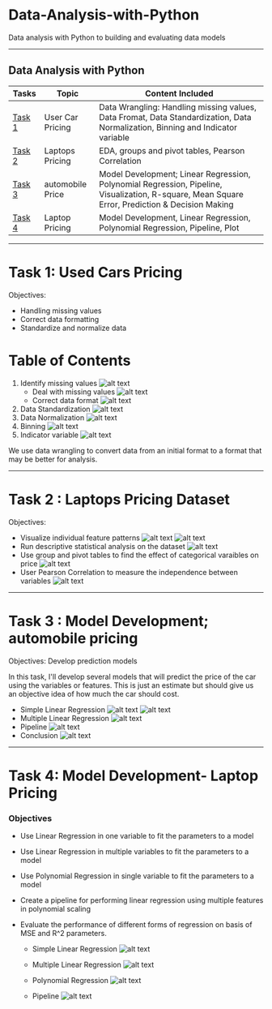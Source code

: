 # Data-Analysis-with-Python
 Data analysis with Python to building and evaluating data models


--------------------------------------------------------------------------------
## Data Analysis with Python

Tasks          | Topic       | Content Included
-------------- | ------------|-------------------
[Task 1](https://github.com/Aayush-Basnet/Data-Analysis-with-Python/blob/main/Task%201%20Used%20Car%20Pricing/Used_Car_Pricing.ipynb)      | User Car Pricing  | Data Wrangling: Handling missing values, Data Fromat, Data Standardization, Data Normalization, Binning and Indicator variable
[Task 2](https://github.com/Aayush-Basnet/Data-Analysis-with-Python/blob/main/Task%202%20EDA%20Laptops%20Pricing%20Dataset/EDA-%20Laptops%20Pricing%20Dataset.ipynb)     | Laptops Pricing  | EDA, groups and pivot tables, Pearson Correlation
[Task 3](https://github.com/Aayush-Basnet/Data-Analysis-with-Python/blob/main/Task%203%20Model%20Development%20Car%20Pricing/Model%20Development_automobile.ipynb)     | automobile Price  | Model Development; Linear Regression, Polynomial Regression, Pipeline, Visualization, R-square, Mean Square Error, Prediction & Decision Making
[Task 4](https://github.com/Aayush-Basnet/Data-Analysis-with-Python/blob/main/Task%204%20Model%20Development%20Laptop%20Pricing/model_development_laptopspricing.ipynb)   | Laptop Pricing   | Model Development, Linear Regression, Polynomial Regression, Pipeline, Plot

-----------------------------------------------------------------------------------------------------
# Task 1: Used Cars Pricing

Objectives:
* Handling missing values
* Correct data formatting
* Standardize and normalize data

# Table of Contents
1. Identify missing values
   ![alt text](https://github.com/Aayush-Basnet/Data-Analysis-with-Python/blob/fa1a25d97dce2563248c2b6fe73bced16978e8f4/Image/missing%20value%201.1.png)
   * Deal with missing values
   ![alt text](https://github.com/Aayush-Basnet/Data-Analysis-with-Python/blob/fa1a25d97dce2563248c2b6fe73bced16978e8f4/Image/missing%20value%201.2.png)
   * Correct data format
   ![alt text](https://github.com/Aayush-Basnet/Data-Analysis-with-Python/blob/fa1a25d97dce2563248c2b6fe73bced16978e8f4/Image/missing%20vaule%201.3.png)
3. Data Standardization
   ![alt text](https://github.com/Aayush-Basnet/Data-Analysis-with-Python/blob/fa1a25d97dce2563248c2b6fe73bced16978e8f4/Image/standardization.png)
4. Data Normalization
   ![alt text](https://github.com/Aayush-Basnet/Data-Analysis-with-Python/blob/fa1a25d97dce2563248c2b6fe73bced16978e8f4/Image/normalization.png)
5. Binning
  ![alt text](https://github.com/Aayush-Basnet/Data-Analysis-with-Python/blob/fa1a25d97dce2563248c2b6fe73bced16978e8f4/Image/bining%201.2.png)
6. Indicator variable
 ![alt text](https://github.com/Aayush-Basnet/Data-Analysis-with-Python/blob/fa1a25d97dce2563248c2b6fe73bced16978e8f4/Image/Indicator%20variable_%20dummies.png) 

We use data wrangling to convert data from an initial format to a format that may be better for analysis.

---------------------------------------------------------------------------

# Task 2 : Laptops Pricing Dataset

Objectives:
* Visualize individual feature patterns
   ![alt text](https://github.com/Aayush-Basnet/Data-Analysis-with-Python/blob/2712f63f0ba818bdd826a8c227f8a803eaf88798/Image/regplot.png)
   ![alt text](https://github.com/Aayush-Basnet/Data-Analysis-with-Python/blob/2712f63f0ba818bdd826a8c227f8a803eaf88798/Image/boxplot.png)
* Run descriptive statistical analysis on the dataset
  ![alt text](https://github.com/Aayush-Basnet/Data-Analysis-with-Python/blob/2712f63f0ba818bdd826a8c227f8a803eaf88798/Image/description.png)
* Use group and pivot tables to find the effect of categorical varaibles on price
  ![alt text](https://github.com/Aayush-Basnet/Data-Analysis-with-Python/blob/2712f63f0ba818bdd826a8c227f8a803eaf88798/Image/group%20and%20pivot%20table.png)
* User Pearson Correlation to measure the independence between variables
  ![alt text](https://github.com/Aayush-Basnet/Data-Analysis-with-Python/blob/2712f63f0ba818bdd826a8c227f8a803eaf88798/Image/Pearsonlaw.png)

----------------------------------------------------------------------------------------------------------------------------------------------

# Task 3 : Model Development; automobile pricing

Objectives: 
Develop prediction models

In this task, I'll develop several models that will predict the price of the car using the variables or features. This is just an estimate but should give us an objective idea of how much the car should cost.

* Simple Linear Regression
  ![alt text](https://github.com/Aayush-Basnet/Data-Analysis-with-Python/blob/a9f42b7faee1f3ba4a4ce3aa29b1c6cf17ea2b71/Image/Task%203_LinearRegression.png)
  ![alt text](https://github.com/Aayush-Basnet/Data-Analysis-with-Python/blob/a9f42b7faee1f3ba4a4ce3aa29b1c6cf17ea2b71/Image/Task%203_ResidualPlot.png)
* Multiple Linear Regression
  ![alt text](https://github.com/Aayush-Basnet/Data-Analysis-with-Python/blob/a9f42b7faee1f3ba4a4ce3aa29b1c6cf17ea2b71/Image/Task%203_DistributionPlot.png)
* Pipeline
  ![alt text](https://github.com/Aayush-Basnet/Data-Analysis-with-Python/blob/a9f42b7faee1f3ba4a4ce3aa29b1c6cf17ea2b71/Image/Task%203_Pipeline.png)
* Conclusion
 ![alt text](https://github.com/Aayush-Basnet/Data-Analysis-with-Python/blob/a9f42b7faee1f3ba4a4ce3aa29b1c6cf17ea2b71/Image/Task%203_Conclusion.png)


------------------------------------------------------------------------------------

# Task 4: Model Development- Laptop Pricing

### Objectives
* Use Linear Regression in one variable to fit the parameters to a model
* Use Linear Regression in multiple variables to fit the parameters to a model
* Use Polynomial Regression in single variable to fit the parameters to a model
* Create a pipeline for performing linear regression using multiple features in polynomial scaling
* Evaluate the performance of different forms of regression on basis of MSE and R^2 parameters.

  * Simple Linear Regression
 ![alt text](https://github.com/Aayush-Basnet/Data-Analysis-with-Python/blob/0f2202fd2504687b2243169b79fd0786193d04ac/Image/Task4_slr.png)

  * Multiple Linear Regression
 ![alt text](https://github.com/Aayush-Basnet/Data-Analysis-with-Python/blob/0f2202fd2504687b2243169b79fd0786193d04ac/Image/Task4_mlr.png)

  * Polynomial Regression
 ![alt text](https://github.com/Aayush-Basnet/Data-Analysis-with-Python/blob/0f2202fd2504687b2243169b79fd0786193d04ac/Image/Task4_polyregression.png)

  * Pipeline
    ![alt text](https://github.com/Aayush-Basnet/Data-Analysis-with-Python/blob/0f2202fd2504687b2243169b79fd0786193d04ac/Image/Task4_pipeline.png)
 
